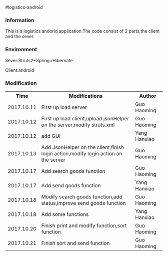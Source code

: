 #logistics-android
<h3>Information</h3>
<p>This is a logistics andorid application.The code consist of 2 parts,the client and the sever.</p>

<h3>Environment</h3>
<p>Sever:Struts2+Spring+Hibernate</p>
<p>Client:android</p>

<h3>Modification</h3>
<table>
<tr>
<th>Time</th>
<th>Modifications</th>
<th>Author</th>
</tr>
<tr>
<td>2017.10.11</td>
<td>First up load server</td>
<td>Guo Haoming</td>
</tr>
<tr>
<td>2017.10.12</td>
<td>First up load client,upload jsonHelper on the server,modify struts.xml</td>
<td>Guo Haoming</td>
</tr>
<tr>
<td>2017.10.12</td>
<td>add GUI</td>
<td>Yang Hanxiao</td>
</tr>
<tr>
<td>2017.10.13</td>
<td>Add JsonHelper on the client,finish login action,modify login action on the server</td>
<td>Guo Haoming</td>
</tr>
<tr>
<td>2017.10.17</td>
<td>Add search goods function</td>
<td>Guo Haoming</td>
</tr>
<tr>
<td>2017.10.17</td>
<td>Add send goods function</td>
<td>Yang Hanxiao</td>
</tr>
<tr>
<td>2017.10.18</td>
<td>Modify search goods function,add status,improve send goods function</td>
<td>Guo Haoming</td>
</tr>
<tr>
<td>2017.10.18</td>
<td>Add some functions</td>
<td>Yang Hanxiao</td>
</tr>
<tr>
<td>2017.10.20</td>
<td>Finish print and modify function,sort function</td>
<td>Guo Haoming</td>
</tr>
<tr>
<td>2017.10.21</td>
<td>Finish sort and send function</td>
<td>Guo Haoming</td>
</tr>